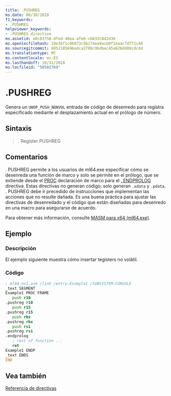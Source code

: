 ```yaml
---
title: .PUSHREG
ms.date: 08/30/2018
f1_keywords:
- .PUSHREG
helpviewer_keywords:
- .PUSHREG directive
ms.assetid: e0c83758-dfed-40ea-afe6-cb833c8d2d30
ms.openlocfilehash: 19e36f1c0b073c5b174ea9acb0f1eaac7d771c46
ms.sourcegitcommit: 6052185696adca270bc9bdbec45a626dd89cdcdd
ms.translationtype: MT
ms.contentlocale: es-ES
ms.lasthandoff: 10/31/2018
ms.locfileid: "50501769"
---
```

# <a name="pushreg"></a>.PUSHREG

Genera un `UWOP_PUSH_NONVOL` entrada de código de desenredo para registra especificado mediante el desplazamiento actual en el prólogo de número.

## <a name="syntax"></a>Sintaxis

> . Register PUSHREG

## <a name="remarks"></a>Comentarios

. PUSHREG permite a los usuarios de ml64.exe especificar cómo se desenreda una función de marco y solo se permite en el prólogo, que se extiende desde el [PROC](../../assembler/masm/proc.md) declaración de marco para el [. ENDPROLOG](../../assembler/masm/dot-endprolog.md) directiva. Estas directivas no generan código; solo generan `.xdata` y `.pdata`. . PUSHREG debe ir precedido de instrucciones que implementan las acciones que no resulte dañada. Es una buena práctica para ajustar las directivas de desenredado y el código que están diseñadas para desenredo en una macro para asegurarse de acuerdo.

Para obtener más información, consulte [MASM para x64 (ml64.exe)](../../assembler/masm/masm-for-x64-ml64-exe.md).

## <a name="sample"></a>Ejemplo

### <a name="description"></a>Descripción

El ejemplo siguiente muestra cómo insertar tegisters no volátil.

### <a name="code"></a>Código

```asm
; ml64 ex1.asm /link /entry:Example1 /SUBSYSTEM:CONSOLE
_text SEGMENT
Example1 PROC FRAME
   push r10
.pushreg r10
   push r15
.pushreg r15
   push rbx
.pushreg rbx
   push rsi
.pushreg rsi
.endprolog
   ; rest of function ...
   ret
Example1 ENDP
_text ENDS
END
```

## <a name="see-also"></a>Vea también

[Referencia de directivas](../../assembler/masm/directives-reference.md)<br/>